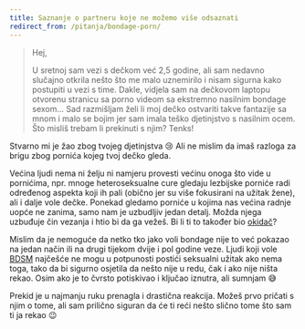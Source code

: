 ```yaml
---
title: Saznanje o partneru koje ne možemo više odsaznati
redirect_from: /pitanja/bondage-porn/
---
```


> Hej,
>
> U sretnoj sam vezi s dečkom već 2,5 godine, ali sam nedavno slučajno otkrila nešto što me malo uznemirilo i nisam sigurna kako postupiti u vezi s time. Dakle, vidjela sam na dečkovom laptopu otvorenu stranicu sa porno videom sa ekstremno nasilnim bondage sexom... Sad razmišljam želi li moj dečko ostvariti takve fantazije sa mnom i malo se bojim jer sam imala teško djetinjstvo s nasilnim ocem. Što misliš trebam li prekinuti s njim? Tenks!

Stvarno mi je žao zbog tvojeg djetinjstva :cry: Ali ne mislim da imaš razloga za brigu zbog pornića kojeg tvoj dečko gleda.

Većina ljudi nema ni želju ni namjeru provesti većinu onoga što vide u pornićima, npr. mnoge heteroseksualne cure gledaju lezbijske porniće radi određenog aspekta koji ih pali (obično jer su više fokusirani na užitak žene), ali i dalje vole dečke. Ponekad gledamo porniće u kojima nas većina radnje uopće ne zanima, samo nam je uzbudljiv jedan detalj. Možda njega uzbuđuje čin vezanja i htio bi da ga vežeš. Bi li ti to također bio [okidač][0]?

Mislim da je nemoguće da netko tko jako voli bondage nije to već pokazao na jedan način ili na drugi tijekom dvije i pol godine veze. Ljudi koji vole [BDSM][1] najčešće ne mogu u potpunosti postići seksualni užitak ako nema toga, tako da bi sigurno osjetila da nešto nije u redu, čak i ako nije ništa rekao. Osim ako je to čvrsto potiskivao i ključao iznutra, ali sumnjam :sweat_smile:

Prekid je u najmanju ruku prenagla i drastična reakcija. Možeš prvo pričati s njim o tome, ali sam prilično siguran da će ti reći nešto slično tome što sam ti ja rekao :wink:

[0]: https://en.wikipedia.org/wiki/Trauma_trigger
[1]: https://en.wikipedia.org/wiki/BDSM
